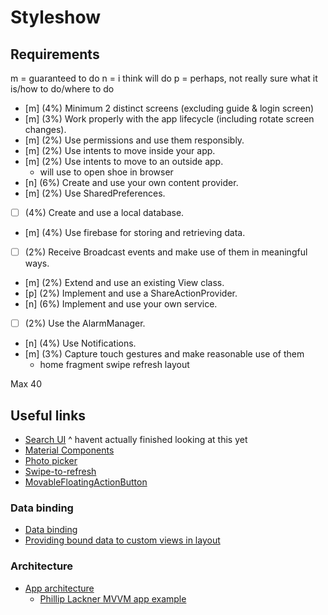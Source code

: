 # Styleshow

## Requirements

m = guaranteed to do
n = i think will do
p = perhaps, not really sure what it is/how to do/where to do

- [m] (4%) Minimum 2 distinct screens (excluding guide & login screen)
- [m] (3%) Work properly with the app lifecycle (including rotate screen changes).
- [m] (2%) Use permissions and use them responsibly.
- [m] (2%) Use intents to move inside your app.
- [m] (2%) Use intents to move to an outside app.
  - will use to open shoe in browser
- [n] (6%) Create and use your own content provider.
- [m] (2%) Use SharedPreferences.
- [ ] (4%) Create and use a local database.
- [m] (4%) Use firebase for storing and retrieving data.
- [ ] (2%) Receive Broadcast events and make use of them in meaningful ways.
- [m] (2%) Extend and use an existing View class.
- [p] (2%) Implement and use a ShareActionProvider.
- [n] (6%) Implement and use your own service.
- [ ] (2%) Use the AlarmManager.
- [n] (4%) Use Notifications.
- [m] (3%) Capture touch gestures and make reasonable use of them
  - home fragment swipe refresh layout

Max 40

## Useful links

- [Search UI](https://developer.android.com/develop/ui/views/search)
^ havent actually finished looking at this yet
- [Material Components](https://github.com/material-components/material-components-android/blob/master/docs/components)
- [Photo picker](https://developer.android.com/training/data-storage/shared/photopicker#select-single-item)
- [Swipe-to-refresh](https://developer.android.com/develop/ui/views/touch-and-input/swipe)
- [MovableFloatingActionButton](https://stackoverflow.com/a/46373935)

### Data binding

- [Data binding](https://developer.android.com/topic/libraries/data-binding)
- [Providing bound data to custom views in layout](https://stackoverflow.com/a/34817565)

### Architecture

- [App architecture](https://developer.android.com/topic/architecture/intro)
  - [Phillip Lackner MVVM app example](https://youtu.be/EF33KmyprEQ)
